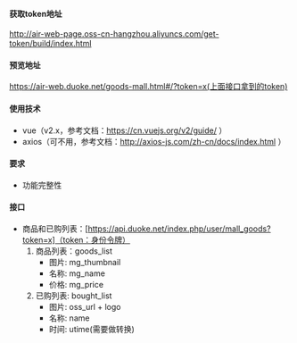 #### 获取token地址
http://air-web-page.oss-cn-hangzhou.aliyuncs.com/get-token/build/index.html

#### 预览地址
https://air-web.duoke.net/goods-mall.html#/?token=x(上面接口拿到的token)

#### 使用技术
  - vue（v2.x，参考文档：https://cn.vuejs.org/v2/guide/ ）
  - axios（可不用，参考文档：http://axios-js.com/zh-cn/docs/index.html ）

#### 要求
  - 功能完整性


#### 接口
  - 商品和已购列表：[https://api.duoke.net/index.php/user/mall_goods?token=x]（token：身份令牌）
    1. 商品列表：goods_list
        * 图片: mg_thumbnail
        * 名称: mg_name
        * 价格: mg_price
    2. 已购列表: bought_list
        * 图片: oss_url + logo
        * 名称: name
        * 时间: utime(需要做转换)
